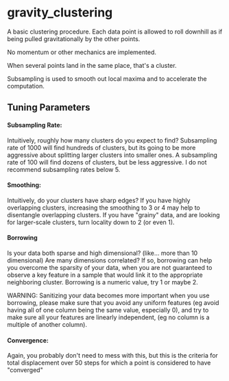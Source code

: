 # gravity_clustering

A basic clustering procedure. Each data point is allowed to roll downhill as if being pulled gravitationally by the other points. 

No momentum or other mechanics are implemented.

When several points land in the same place, that's a cluster. 

Subsampling is used to smooth out local maxima and to accelerate the computation.

## Tuning Parameters

#### Subsampling Rate: 

  Intuitively, roughly how many clusters do you expect to find? Subsampling rate of 1000 will find hundreds of clusters, but its going to be more aggressive about splitting larger clusters into smaller ones. A subsampling rate of 100 will find dozens of clusters, but be less aggressive. I do not recommend subsampling rates below 5. 
  
#### Smoothing:

  Intuitively, do your clusters have sharp edges? If you have highly overlapping clusters, increasing the smoothing to 3 or 4 may help to disentangle overlapping clusters. If you have "grainy" data, and are looking for larger-scale clusters, turn locality down to 2 (or even 1). 

#### Borrowing

Is your data both sparse and high dimensional? (like... more than 10 dimensional)
Are many dimensions correlated? If so, borrowing can help you overcome the sparsity of your data, when you are not guaranteed to observe a key feature in a sample that would link it to the appropriate neighboring cluster. Borrowing is a numeric value, try 1 or maybe 2. 

WARNING: Sanitizing your data becomes more important when you use borrowing, please make sure that you avoid any uniform features (eg avoid having all of one column being the same value, especially 0), and try to make sure all your features are linearly independent, (eg no column is a multiple of another column). 
  
#### Convergence: 

  Again, you probably don't need to mess with this, but this is the criteria for total displacement over 50 steps for which a point is considered to have "converged" 
  

  
  
